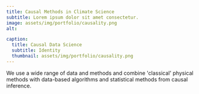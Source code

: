 ```yaml
---
title: Causal Methods in Climate Science
subtitle: Lorem ipsum dolor sit amet consectetur.
image: assets/img/portfolio/causality.png
alt: 

caption:
  title: Causal Data Science
  subtitle: Identity
  thumbnail: assets/img/portfolio/causality.png
---
```

We use a wide range of data and methods and combine 'classical' physical methods with data-based algorithms and statistical methods from causal inference.

